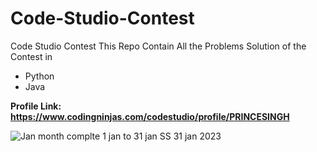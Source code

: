 # Code-Studio-Contest
Code Studio Contest This Repo Contain All the Problems Solution of the Contest in
- Python
- Java


<b>Profile Link: https://www.codingninjas.com/codestudio/profile/PRINCESINGH </b>
<br>

![Jan month complte 1 jan to 31 jan SS 31 jan 2023](https://user-images.githubusercontent.com/71000042/215833638-f1e5c8e3-ffd1-48d8-bdd3-4cef3aa10db4.png)
